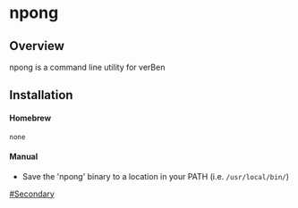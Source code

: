npong
==========


## Overview
npong is a command line utility for verBen

## Installation

#### Homebrew
    none

#### Manual
- Save the 'npong' binary to a location in your PATH (i.e. `/usr/local/bin/`)

[#Secondary](UTIL.md)


